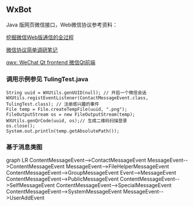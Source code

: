 ## WxBot

Java 版网页微信接口，Web微信协议参考资料：

[挖掘微信Web版通信的全过程](http://www.tanhao.me/talk/1466.html/)

[微信协议简单调研笔记](http://www.blogjava.net/yongboy/archive/2015/11/05/410636.html)

[qwx: WeChat Qt frontend 微信Qt前端](https://github.com/xiangzhai/qwx)

### 调用示例参见 TulingTest.java

	String uuid = WXUtils.genUUID(null); // 开启一个微信会话
    WXUtils.registEventListener(ContactMessageEvent.class, TulingTest.class); // 注册感兴趣的事件
    File temp = File.createTempFile(uuid, ".png");
    FileOutputStream os = new FileOutputStream(temp);
    WXUtils.genQrCode(uuid, os);// 生成二维码扫描登录
    os.close();
    System.out.println(temp.getAbsolutePath());

### 基于消息类图

<div class="mermaid">
graph LR
    ContentMessageEvent-->ContactMessageEvent
    MessageEvent-->ContentMessageEvent
    MessageEvent-->FileHelperMessageEvent
    ContentMessageEvent-->GroupMessageEvent
    Event-->MessageEvent
    ContentMessageEvent-->PublicMessageEvent
    ContentMessageEvent-->SelfMessageEvent
    ContentMessageEvent-->SpecialMessageEvent
    ContentMessageEvent-->SystemMessageEvent
    MessageEvent-->UserAddEvent
</div>


<link href="https://cdn.bootcss.com/mermaid/7.0.0/mermaid.min.css" rel="stylesheet">
<script src="https://cdn.bootcss.com/mermaid/7.0.0/mermaid.min.js"></script>
<script type="text/javascript">
mermaid.initialize({
    flowchart:{
        useMaxWidth: true
    }
});
</script>
